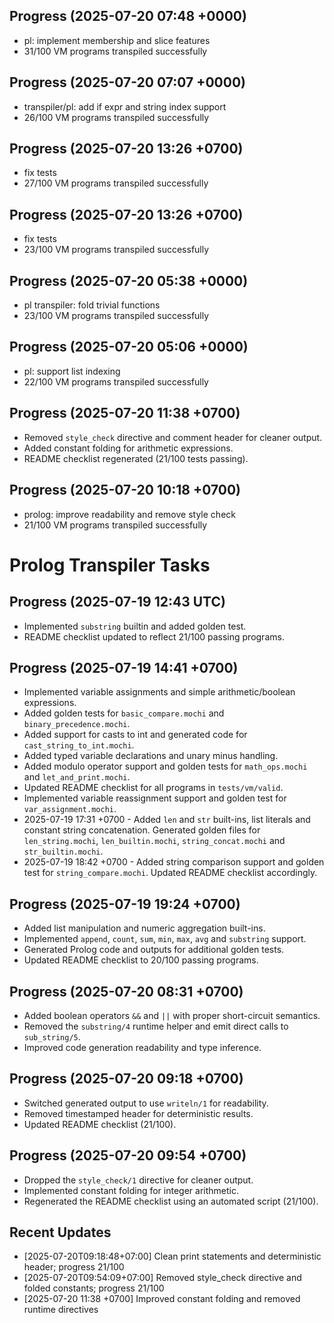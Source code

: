 ## Progress (2025-07-20 07:48 +0000)
- pl: implement membership and slice features
- 31/100 VM programs transpiled successfully

## Progress (2025-07-20 07:07 +0000)
- transpiler/pl: add if expr and string index support
- 26/100 VM programs transpiled successfully

## Progress (2025-07-20 13:26 +0700)
- fix tests
- 27/100 VM programs transpiled successfully

## Progress (2025-07-20 13:26 +0700)
- fix tests
- 23/100 VM programs transpiled successfully

## Progress (2025-07-20 05:38 +0000)
- pl transpiler: fold trivial functions
- 23/100 VM programs transpiled successfully

## Progress (2025-07-20 05:06 +0000)
- pl: support list indexing
- 22/100 VM programs transpiled successfully

## Progress (2025-07-20 11:38 +0700)
- Removed `style_check` directive and comment header for cleaner output.
- Added constant folding for arithmetic expressions.
- README checklist regenerated (21/100 tests passing).
## Progress (2025-07-20 10:18 +0700)
- prolog: improve readability and remove style check
- 21/100 VM programs transpiled successfully

# Prolog Transpiler Tasks

## Progress (2025-07-19 12:43 UTC)
- Implemented `substring` builtin and added golden test.
- README checklist updated to reflect 21/100 passing programs.

## Progress (2025-07-19 14:41 +0700)
- Implemented variable assignments and simple arithmetic/boolean expressions.
- Added golden tests for `basic_compare.mochi` and `binary_precedence.mochi`.
- Added support for casts to int and generated code for `cast_string_to_int.mochi`.
- Added typed variable declarations and unary minus handling.
- Added modulo operator support and golden tests for `math_ops.mochi` and `let_and_print.mochi`.
- Updated README checklist for all programs in `tests/vm/valid`.
- Implemented variable reassignment support and golden test for `var_assignment.mochi`.
- 2025-07-19 17:31 +0700 - Added `len` and `str` built-ins, list literals and constant string concatenation. Generated golden files for `len_string.mochi`, `len_builtin.mochi`, `string_concat.mochi` and `str_builtin.mochi`.
- 2025-07-19 18:42 +0700 - Added string comparison support and golden test for `string_compare.mochi`. Updated README checklist accordingly.

## Progress (2025-07-19 19:24 +0700)
- Added list manipulation and numeric aggregation built-ins.
- Implemented `append`, `count`, `sum`, `min`, `max`, `avg` and `substring` support.
- Generated Prolog code and outputs for additional golden tests.
- Updated README checklist to 20/100 passing programs.

## Progress (2025-07-20 08:31 +0700)
- Added boolean operators `&&` and `||` with proper short-circuit semantics.
- Removed the `substring/4` runtime helper and emit direct calls to `sub_string/5`.
- Improved code generation readability and type inference.

## Progress (2025-07-20 09:18 +0700)
- Switched generated output to use `writeln/1` for readability.
- Removed timestamped header for deterministic results.
- Updated README checklist (21/100).

## Progress (2025-07-20 09:54 +0700)
- Dropped the `style_check/1` directive for cleaner output.
- Implemented constant folding for integer arithmetic.
- Regenerated the README checklist using an automated script (21/100).

## Recent Updates
- [2025-07-20T09:18:48+07:00] Clean print statements and deterministic header; progress 21/100
- [2025-07-20T09:54:09+07:00] Removed style_check directive and folded constants; progress 21/100
- [2025-07-20 11:38 +0700] Improved constant folding and removed runtime directives
